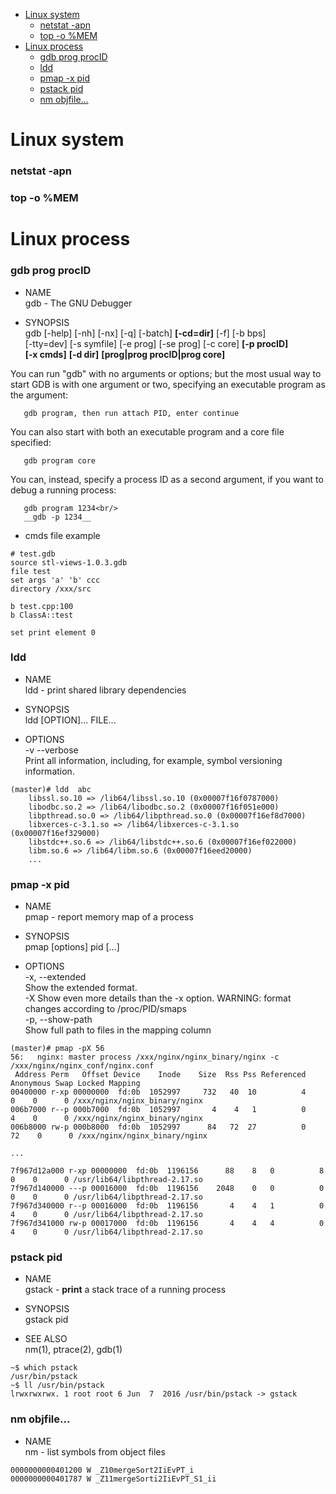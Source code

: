 <!-- MarkdownTOC -->

- [Linux system](#linux-system)
  - [netstat -apn](#netstat--apn)
  - [top -o %MEM](#top--o-%25mem)
- [Linux process](#linux-process)
  - [gdb prog procID](#gdb-prog-procid)
  - [ldd](#ldd)
  - [pmap -x pid](#pmap--x-pid)
  - [pstack pid](#pstack-pid)
  - [nm objfile...](#nm-objfile)

<!-- /MarkdownTOC -->

# Linux system
### netstat -apn
### top -o %MEM

# Linux process
### gdb prog procID

* NAME<br/>
	gdb - The GNU Debugger

* SYNOPSIS<br/>
gdb [-help] [-nh] [-nx] [-q] [-batch] __[-cd=dir]__ [-f] [-b bps]<br/>
           [-tty=dev] [-s symfile] [-e prog] [-se prog] [-c core] __[-p procID]__<br/>
           __[-x cmds]__ __[-d dir]__ __[prog|prog procID|prog core]__<br/>


You can run "gdb" with no arguments or options; but the most usual way to start GDB is with one argument or two, specifying an executable program as the argument:

       gdb program, then run attach PID, enter continue

You can also start with both an executable program and a core file specified:

       gdb program core

You can, instead, specify a process ID as a second argument, if you want to debug a running process:

       gdb program 1234<br/>
       __gdb -p 1234__

* cmds file example

```shell
# test.gdb
source stl-views-1.0.3.gdb
file test
set args 'a' 'b' ccc
directory /xxx/src

b test.cpp:100
b ClassA::test

set print element 0
```

### ldd

* NAME<br/>
	ldd - print shared library dependencies

* SYNOPSIS<br/>
	ldd [OPTION]... FILE...

* OPTIONS<br/>
	-v --verbose<br/>
	      Print all information, including, for example, symbol versioning information.

```shell
(master)# ldd  abc
	libssl.so.10 => /lib64/libssl.so.10 (0x00007f16f0787000)
	libodbc.so.2 => /lib64/libodbc.so.2 (0x00007f16f051e000)
	libpthread.so.0 => /lib64/libpthread.so.0 (0x00007f16ef8d7000)
	libxerces-c-3.1.so => /lib64/libxerces-c-3.1.so (0x00007f16ef329000)
	libstdc++.so.6 => /lib64/libstdc++.so.6 (0x00007f16ef022000)
	libm.so.6 => /lib64/libm.so.6 (0x00007f16eed20000)
	...
```

### pmap -x pid

* NAME<br/>
	pmap - report memory map of a process

* SYNOPSIS<br/>
	pmap [options] pid [...]

* OPTIONS<br/>
	-x, --extended<br/>
	      Show the extended format.<br/>
	-X     Show even more details than the -x option. WARNING: format changes according to /proc/PID/smaps<br/>
	-p, --show-path<br/>
	      Show full path to files in the mapping column<br/>

```shell
(master)# pmap -pX 56
56:   nginx: master process /xxx/nginx/nginx_binary/nginx -c /xxx/nginx/nginx_conf/nginx.conf
 Address Perm   Offset Device    Inode    Size  Rss Pss Referenced Anonymous Swap Locked Mapping
00400000 r-xp 00000000  fd:0b  1052997     732   40  10          4         0    0      0 /xxx/nginx/nginx_binary/nginx
006b7000 r--p 000b7000  fd:0b  1052997       4    4   1          0         4    0      0 /xxx/nginx/nginx_binary/nginx
006b8000 rw-p 000b8000  fd:0b  1052997      84   72  27          0        72    0      0 /xxx/nginx/nginx_binary/nginx

...

7f967d12a000 r-xp 00000000  fd:0b  1196156      88    8   0          8         0    0      0 /usr/lib64/libpthread-2.17.so
7f967d140000 ---p 00016000  fd:0b  1196156    2048    0   0          0         0    0      0 /usr/lib64/libpthread-2.17.so
7f967d340000 r--p 00016000  fd:0b  1196156       4    4   1          0         4    0      0 /usr/lib64/libpthread-2.17.so
7f967d341000 rw-p 00017000  fd:0b  1196156       4    4   4          0         4    0      0 /usr/lib64/libpthread-2.17.so
```

### pstack pid

* NAME<br/>
	gstack - __print__ a stack trace of a running process

* SYNOPSIS<br/>
	gstack pid

* SEE ALSO<br/>
       nm(1), ptrace(2), gdb(1)

```shell
~$ which pstack
/usr/bin/pstack
~$ ll /usr/bin/pstack
lrwxrwxrwx. 1 root root 6 Jun  7  2016 /usr/bin/pstack -> gstack
```

### nm objfile...

* NAME<br/>
	nm - list symbols from object files

```shell
0000000000401200 W _Z10mergeSort2IiEvPT_i
0000000000401787 W _Z11mergeSorti2IiEvPT_S1_ii
```